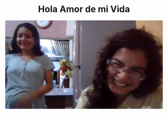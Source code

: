 
<h1 align="center"> Hola Amor de mi Vida </h1>
<img src="https://github.com/Lina-Romero/Lina-Romero.github.io/blob/main/Nueva%20carpeta/WIN_20201208_21_01_28_Pro.jpg">
